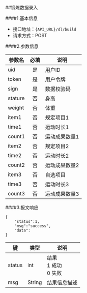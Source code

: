 ##锻炼数据录入 

####1.基本信息
- 接口地址：`{API_URL}/dl/build` 
- 请求方式：POST


####2.参数信息  

| 参数名    | 必填      | 说明      |
| -------   |:-------:  |--------   |
| uid       | 是        | 用户ID    |
| token     | 是        | 用户令牌  |
| sign      | 是        | 数据校验码|
| stature   | 否        | 身高|
| weight    | 否        | 体重|
| item1     | 否        | 规定项目1|
| time1     | 否        | 运动时长1|
| count1    | 否        | 运动成果数量1|
| item2     | 否        | 规定项目2|
| time2     | 否        | 运动时长2|
| count2    | 否        | 运动成果数量2|
| item3     | 否        | 自选项目|
| time3     | 否        | 运动时长3|
| count3    | 否        | 运动成果数量3|


####3.报文响应

```
{
	"status":1,
	"msg":"success",
	"data":
}
```

|键      |类型  |说明  |
|--------|------|------|
|status  |int   |结果<br>1 成功<br>0 失败|
|msg     |String|结果信息描述|

